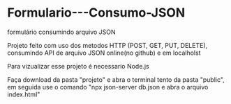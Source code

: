 # Formulario---Consumo-JSON
formulário consumindo arquivo JSON
<p>Projeto feito com uso dos metodos HTTP (POST, GET, PUT, DELETE), consumindo API de arquivo JSON online(no github) e em localholst</p>
<p>Para vizualizar esse projeto é necessario Node.js<p>
<p>Faça download da pasta "projeto" e abra o terminal tento da pasta "public", em seguida use o comando "npx json-server db.json e abra o arquivo index.html"</p>
